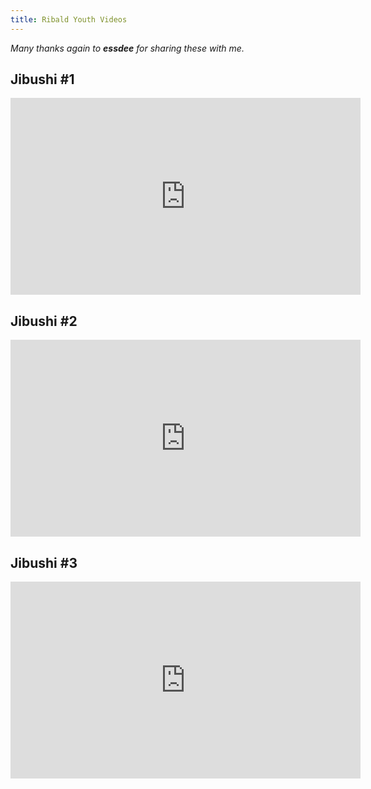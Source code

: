 ```yaml
---
title: Ribald Youth Videos
---
```


*Many thanks again to **essdee** for sharing these with me.*

## Jibushi #1

<iframe width="560" height="315" src="https://www.youtube-nocookie.com/embed/UekofBFt5NM" title="YouTube video player" frameborder="0" allow="accelerometer; autoplay; clipboard-write; encrypted-media; gyroscope; picture-in-picture" allowfullscreen></iframe>

## Jibushi #2

<iframe width="560" height="315" src="https://www.youtube-nocookie.com/embed/fcmfw9Xq988" title="YouTube video player" frameborder="0" allow="accelerometer; autoplay; clipboard-write; encrypted-media; gyroscope; picture-in-picture" allowfullscreen></iframe>

## Jibushi #3

<iframe width="560" height="315" src="https://www.youtube-nocookie.com/embed/q8gUf13eH6w" title="YouTube video player" frameborder="0" allow="accelerometer; autoplay; clipboard-write; encrypted-media; gyroscope; picture-in-picture" allowfullscreen></iframe>
